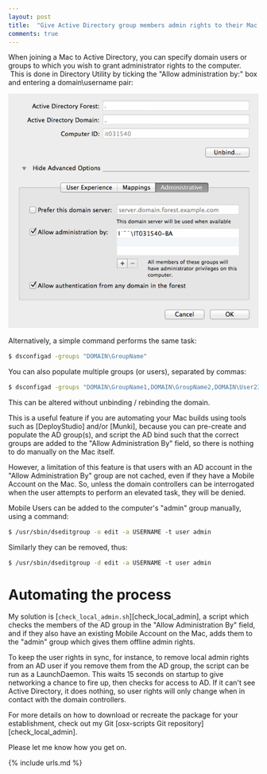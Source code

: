 ```yaml
---
layout: post
title:  "Give Active Directory group members admin rights to their Mac while offline"
comments: true
---
```


When joining a Mac to Active Directory, you can specify domain users or groups to which you wish to grant administrator rights to the computer.  This is done in Directory Utility by ticking the "Allow administration by:" box and entering a domain\username pair:

![img-1]

Alternatively, a simple command performs the same task:

~~~ bash
$ dsconfigad -groups "DOMAIN\GroupName"
~~~

You can also populate multiple groups (or users), separated by commas:

~~~ bash
$ dsconfigad -groups "DOMAIN\GroupName1,DOMAIN\GroupName2,DOMAIN\User23"
~~~

This can be altered without unbinding / rebinding the domain.

This is a useful feature if you are automating your Mac builds using tools such as [DeployStudio] and/or [Munki], because you can pre-create and populate the AD group(s), and script the AD bind such that the correct groups are added to the "Allow Administration By" field, so there is nothing to do manually on the Mac itself.

However, a limitation of this feature is that users with an AD account in the "Allow Administration By" group are not cached, even if they have a Mobile Account on the Mac. So, unless the domain controllers can be interrogated when the user attempts to perform an elevated task, they will be denied.

Mobile Users can be added to the computer's "admin" group manually, using a command:

~~~ bash
$ /usr/sbin/dseditgroup -o edit -a USERNAME -t user admin
~~~

<p>Similarly they can be removed, thus:</p>

~~~ bash
$ /usr/sbin/dseditgroup -d edit -a USERNAME -t user admin
~~~

Automating the process
=============

My solution is [`check_local_admin.sh`][check_local_admin], a script which checks the members of the AD group in the "Allow Administration By" field, and if they also have an existing Mobile Account on the Mac, adds them to the "admin" group which gives them offline admin rights.

To keep the user rights in sync, for instance, to remove local admin rights from an AD user if you remove them from the AD group, the script can be run as a LaunchDaemon. This waits 15 seconds on startup to give networking a chance to fire up, then checks for access to AD. If it can't see Active Directory, it does nothing, so user rights will only change when in contact with the domain controllers.

For more details on how to download or recreate the package for your establishment, check out my Git [osx-scripts Git repository][check_local_admin].

Please let me know how you get on.

[img-1]: /assets/images/directory-utility-1.png

{% include urls.md %}

